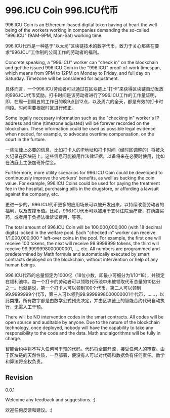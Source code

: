 # 996.ICU Coin 996.ICU代币

996.ICU Coin is an Ethereum-based digital token having at heart the well-being of the workers working in companies demanding the so-called "996.ICU" (9AM-9PM, Mon-Sat) working time.

996.ICU代币是一种基于“以太坊”区块链技术的数字代币，致力于关心那些在要求“996.ICU”工作制的公司工作的劳动者的福利。

Concrete speaking, a "996.ICU" worker can "check in" on the blockchain and get the issued 996.ICU Coin in the "996.ICU" proof-of-work timespan, which means from 9PM to 12PM on Monday to Friday, and full day on Saturday. Timezone will be considered for adjustment.

具体而言，一个996.ICU劳动者可以通过在区块链上“打卡”来获得区块链自动发放的996.ICU代币奖励。打卡时间是该劳动者进行了996.ICU工作的工作量证明，即，在周一到周五的工作日的晚9点到12点，以及周六的全天，都是有效的打卡时间段。时间需要根据时区进行修正。

Some legally necessary information such as the "checking in" worker's IP address and time (timezone adjusted) will be forever recorded on the blockchain. These information could be used as possible legal evidence when needed, for example, to advocate overtime compensation, on the court in the furture.

一些法律上必要的信息，比如打卡人的IP地址和打卡时间（经时区调整的）将被永久记录在区块链上。这些信息可能被用作法律证据，以备将来在必要时使用，比如在法庭上主张加班补偿金。

Furthermore, more utility scenarios for 996.ICU Coin could be developed to continuously improve the workers' benefits, as well as backing the coin value. For example, 996.ICU Coins could be used for paying the treatment fee in the hospital, purchasing pills in the drugstore, or affording a lawsuit against the company, etc.

更进一步的，996.ICU代币更多的应用场景可以被开发出来，以持续改善劳动者的福利，以及支撑币值。比如，996.ICU代币可以被用于支付住院治疗费，在药店买药，或者用于负担法律诉讼费用，等等。

The total amount of 996.ICU Coin will be 100,000,000,000 (with 18 decimal digits) locked in the welfare pool. Each "checked in" worker can receive 1/1,000,000,000 * left-over coins in the pool. For example, the first one will receive 100 tokens, the next will receive 99.9999999 tokens, the third will receive 99.9999998000000001, ..., etc. All numbers are programmed and predetermined by Math formula and automatically executed by smart contracts deployed on the blockchain, without intervention or help of any human beings.

996.ICU代币的总量恒定为1000亿（18位小数，即最小可细分为1/10^18），并锁定在福利池中。每一个打卡的劳动者可以领取代币池中未被领取代币总量的10亿分之一。也就是说，第一个打卡人可以领到100个代币，第二人可以领到99.9999999个代币，第三人可以领到99.9999998000000001个代币，……，以此类推。所有数字都是由数学公式预先决定，并由区块链上的智能合约代码自动执行，无需人工干预。

There will be NO intervention codes in the smart contracts. All codes will be open source and auditable by anyone. Due to the nature of the blockchain technology, once deployed, nobody will have the capability to take any responsibility to the code and the data. Math and algorithms will be fully in charge.

智能合约中将不写入任何可干预的代码。代码将全部开源，接受任何人的审查。由于区块链的天然性质，一旦部署，便没有人可以对代码和数据负有任何责任。数学和算法将全权负责。

## Revision
0.0.1

Welcome any feedback and suggestions. :)

欢迎任何反馈和建议。:)

